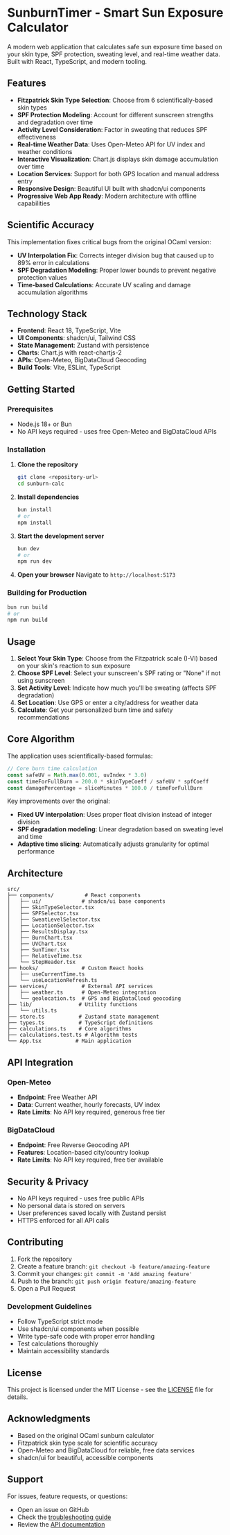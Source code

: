 # SunburnTimer - Smart Sun Exposure Calculator

A modern web application that calculates safe sun exposure time based on your skin type, SPF protection, sweating level, and real-time weather data. Built with React, TypeScript, and modern tooling.

## Features

- **Fitzpatrick Skin Type Selection**: Choose from 6 scientifically-based skin types
- **SPF Protection Modeling**: Account for different sunscreen strengths and degradation over time
- **Activity Level Consideration**: Factor in sweating that reduces SPF effectiveness
- **Real-time Weather Data**: Uses Open-Meteo API for UV index and weather conditions
- **Interactive Visualization**: Chart.js displays skin damage accumulation over time
- **Location Services**: Support for both GPS location and manual address entry
- **Responsive Design**: Beautiful UI built with shadcn/ui components
- **Progressive Web App Ready**: Modern architecture with offline capabilities

## Scientific Accuracy

This implementation fixes critical bugs from the original OCaml version:

- **UV Interpolation Fix**: Corrects integer division bug that caused up to 89% error in calculations
- **SPF Degradation Modeling**: Proper lower bounds to prevent negative protection values
- **Time-based Calculations**: Accurate UV scaling and damage accumulation algorithms

## Technology Stack

- **Frontend**: React 18, TypeScript, Vite
- **UI Components**: shadcn/ui, Tailwind CSS
- **State Management**: Zustand with persistence
- **Charts**: Chart.js with react-chartjs-2
- **APIs**: Open-Meteo, BigDataCloud Geocoding
- **Build Tools**: Vite, ESLint, TypeScript

## Getting Started

### Prerequisites

- Node.js 18+ or Bun
- No API keys required - uses free Open-Meteo and BigDataCloud APIs

### Installation

1. **Clone the repository**
   ```bash
   git clone <repository-url>
   cd sunburn-calc
   ```

2. **Install dependencies**
   ```bash
   bun install
   # or
   npm install
   ```

3. **Start the development server**
   ```bash
   bun dev
   # or
   npm run dev
   ```

4. **Open your browser**
   Navigate to `http://localhost:5173`

### Building for Production

```bash
bun run build
# or
npm run build
```

## Usage

1. **Select Your Skin Type**: Choose from the Fitzpatrick scale (I-VI) based on your skin's reaction to sun exposure
2. **Choose SPF Level**: Select your sunscreen's SPF rating or "None" if not using sunscreen
3. **Set Activity Level**: Indicate how much you'll be sweating (affects SPF degradation)
4. **Set Location**: Use GPS or enter a city/address for weather data
5. **Calculate**: Get your personalized burn time and safety recommendations

## Core Algorithm

The application uses scientifically-based formulas:

```typescript
// Core burn time calculation
const safeUV = Math.max(0.001, uvIndex * 3.0)
const timeForFullBurn = 200.0 * skinTypeCoeff / safeUV * spfCoeff
const damagePercentage = sliceMinutes * 100.0 / timeForFullBurn
```

Key improvements over the original:
- **Fixed UV interpolation**: Uses proper float division instead of integer division
- **SPF degradation modeling**: Linear degradation based on sweating level and time
- **Adaptive time slicing**: Automatically adjusts granularity for optimal performance

## Architecture

```
src/
├── components/          # React components
│   ├── ui/             # shadcn/ui base components
│   ├── SkinTypeSelector.tsx
│   ├── SPFSelector.tsx
│   ├── SweatLevelSelector.tsx
│   ├── LocationSelector.tsx
│   ├── ResultsDisplay.tsx
│   ├── BurnChart.tsx
│   ├── UVChart.tsx
│   ├── SunTimer.tsx
│   ├── RelativeTime.tsx
│   └── StepHeader.tsx
├── hooks/              # Custom React hooks
│   ├── useCurrentTime.ts
│   └── useLocationRefresh.ts
├── services/           # External API services
│   ├── weather.ts      # Open-Meteo integration
│   └── geolocation.ts  # GPS and BigDataCloud geocoding
├── lib/               # Utility functions
│   └── utils.ts
├── store.ts           # Zustand state management
├── types.ts           # TypeScript definitions
├── calculations.ts    # Core algorithms
├── calculations.test.ts # Algorithm tests
└── App.tsx           # Main application
```

## API Integration

### Open-Meteo
- **Endpoint**: Free Weather API
- **Data**: Current weather, hourly forecasts, UV index
- **Rate Limits**: No API key required, generous free tier

### BigDataCloud
- **Endpoint**: Free Reverse Geocoding API
- **Features**: Location-based city/country lookup
- **Rate Limits**: No API key required, free tier available

## Security & Privacy

- No API keys required - uses free public APIs
- No personal data is stored on servers
- User preferences saved locally with Zustand persist
- HTTPS enforced for all API calls

## Contributing

1. Fork the repository
2. Create a feature branch: `git checkout -b feature/amazing-feature`
3. Commit your changes: `git commit -m 'Add amazing feature'`
4. Push to the branch: `git push origin feature/amazing-feature`
5. Open a Pull Request

### Development Guidelines

- Follow TypeScript strict mode
- Use shadcn/ui components when possible
- Write type-safe code with proper error handling
- Test calculations thoroughly
- Maintain accessibility standards

## License

This project is licensed under the MIT License - see the [LICENSE](LICENSE) file for details.

## Acknowledgments

- Based on the original OCaml sunburn calculator
- Fitzpatrick skin type scale for scientific accuracy
- Open-Meteo and BigDataCloud for reliable, free data services
- shadcn/ui for beautiful, accessible components

## Support

For issues, feature requests, or questions:
- Open an issue on GitHub
- Check the [troubleshooting guide](docs/troubleshooting.md)
- Review the [API documentation](docs/api.md)